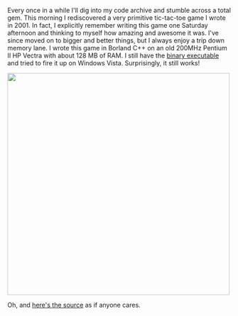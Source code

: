 Every once in a while I'll dig into my code archive and stumble across a total gem.  This morning I rediscovered a very primitive tic-tac-toe game I wrote in 2001.  In fact, I explicitly remember writing this game one Saturday afternoon and thinking to myself how amazing and awesome it was.  I've since moved on to bigger and better things, but I always enjoy a trip down memory lane.  I wrote this game in Borland C++ on an old 200MHz Pentium II HP Vectra with about 128 MB of RAM.  I still have the [binary executable](static/entries/my-first-tic-tac-toe-game/tic-tac-toe.zip) and tried to fire it up on Windows Vista.  Surprisingly, it still works!

<img src="static/entries/my-first-tic-tac-toe-game/tic-tac-toe2.png" width="500">

Oh, and [here's the source](static/entries/my-first-tic-tac-toe-game/tic-tac-toe-everything.zip) as if anyone cares.